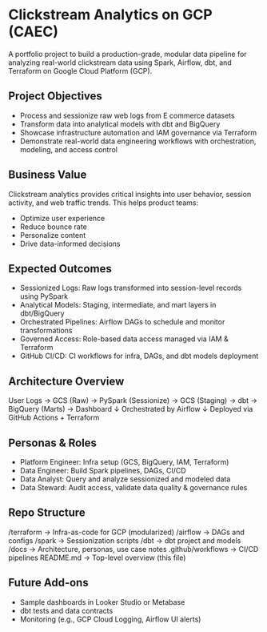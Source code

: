 # Clickstream Analytics on GCP (CAEC)

A portfolio project to build a production-grade, modular data pipeline for analyzing real-world clickstream data using Spark, Airflow, dbt, and Terraform on Google Cloud Platform (GCP).

## Project Objectives

- Process and sessionize raw web logs from E commerce datasets
- Transform data into analytical models with dbt and BigQuery
- Showcase infrastructure automation and IAM governance via Terraform
- Demonstrate real-world data engineering workflows with orchestration, modeling, and access control

## Business Value

Clickstream analytics provides critical insights into user behavior, session activity, and web traffic trends. This helps product teams:
- Optimize user experience
- Reduce bounce rate
- Personalize content
- Drive data-informed decisions

## Expected Outcomes

- Sessionized Logs: Raw logs transformed into session-level records using PySpark 
- Analytical Models: Staging, intermediate, and mart layers in dbt/BigQuery 
- Orchestrated Pipelines: Airflow DAGs to schedule and monitor transformations 
- Governed Access: Role-based data access managed via IAM & Terraform 
- GitHub CI/CD: CI workflows for infra, DAGs, and dbt models deployment 

## Architecture Overview


User Logs → GCS (Raw) → PySpark (Sessionize) → GCS (Staging) → dbt → BigQuery (Marts) → Dashboard
                                ↓
                           Orchestrated by Airflow
                                ↓
                Deployed via GitHub Actions + Terraform


## Personas & Roles

- Platform Engineer: Infra setup (GCS, BigQuery, IAM, Terraform) 
- Data Engineer: Build Spark pipelines, DAGs, CI/CD 
- Data Analyst: Query and analyze sessionized and modeled data 
- Data Steward: Audit access, validate data quality & governance rules 

## Repo Structure

/terraform         → Infra-as-code for GCP (modularized)
/airflow           → DAGs and configs
/spark             → Sessionization scripts
/dbt               → dbt project and models
/docs              → Architecture, personas, use case notes
.github/workflows  → CI/CD pipelines
README.md          → Top-level overview (this file)


## Future Add-ons

- Sample dashboards in Looker Studio or Metabase
- dbt tests and data contracts
- Monitoring (e.g., GCP Cloud Logging, Airflow UI alerts)